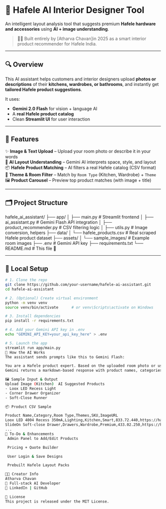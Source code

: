 # 🧠 Hafele AI Interior Designer Tool

An intelligent layout analysis tool that suggests premium **Hafele hardware and accessories** using **AI + image understanding**.

> 👨‍💻 Built entirely by [Atharva Chavan]in 2025 as a smart interior product recommender for Hafele India.

---

## 🔍 Overview

This AI assistant helps customers and interior designers upload **photos or descriptions** of their **kitchens, wardrobes, or bathrooms**, and instantly get **tailored Hafele product suggestions**.

It uses:
- **Gemini 2.0 Flash** for vision + language AI
- A **real Hafele product catalog**
- Clean **Streamlit UI** for user interaction

---

## 🚀 Features

✨ **Image & Text Upload** – Upload your room photo or describe it in your words  
🧠 **AI Layout Understanding** – Gemini AI interprets space, style, and layout  
📦 **Hafele Product Matching** – AI filters a real Hafele catalog (CSV format)  
🎨 **Theme & Room Filter** – Match by `Room Type` (Kitchen, Wardrobe) + `Theme`  
🖼️ **Product Carousel** – Preview top product matches (with image + title)

---

## 🗂️ Project Structure

hafele_ai_assistant/
├── app/
│ ├── main.py # Streamlit frontend
│ ├── ai_assistant.py # Gemini Flash API integration
│ ├── product_recommender.py # CSV filtering logic
│ ├── utils.py # Image conversion, helpers
├── data/
│ └── hafele_products.csv # Real scraped Hafele product dataset
├── assets/
│ └── sample_images/ # Example room images
├── .env # Gemini API key
├── requirements.txt
└── README.md # This file 📝


---

## 🧪 Local Setup

```bash
# 1. Clone the repo
git clone https://github.com/your-username/hafele-ai-assistant.git
cd hafele-ai-assistant

# 2. (Optional) Create virtual environment
python -m venv venv
source venv/bin/activate      # or venv\Scripts\activate on Windows

# 3. Install dependencies
pip install -r requirements.txt

# 4. Add your Gemini API key in .env
echo "GEMINI_API_KEY=your_api_key_here" > .env

# 5. Launch the app
streamlit run app/main.py
🧠 How the AI Works
The assistant sends prompts like this to Gemini Flash:

You are a Hafele product expert. Based on the uploaded room photo or user text, suggest 5 suitable Hafele products. Consider the room type and theme, and explain each choice in 3–4 lines.
Gemini returns a markdown-based response with product names, categories, and reasoning — which is then matched to the real catalog.

🖼️ Sample Input & Output
Upload Image (Kitchen)	AI Suggested Products
- Loox LED Recess Light
- Corner Drawer Organizer
- Soft-Close Runner

📦 Product CSV Sample

Product Name,Category,Room Type,Themes,SKU,ImageURL
Loox LED 4004 Recess 350mA,Lighting,Kitchen,Smart,833.72.440,https://hafele.com/images/led.jpg
SlideOn Soft-close Drawer,Drawers,Wardrobe,Premium,433.02.250,https://hafele.com/images/drawer.jpg
...
📌 To-Do & Enhancements
 Admin Panel to Add/Edit Products

 Pricing + Quote Builder

 User Login & Save Designs

 Prebuilt Hafele Layout Packs

🧑‍💻 Creator Info
Atharva Chavan
💼 Full-stack AI Developer
🔗 LinkedIn | GitHub

📄 License
This project is released under the MIT License.